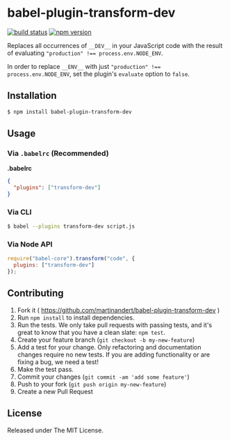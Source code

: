 # babel-plugin-transform-dev

[![build status](https://img.shields.io/travis/martinandert/babel-plugin-transform-dev.svg?style=flat-square)](https://travis-ci.org/martinandert/babel-plugin-transform-dev)
[![npm version](https://img.shields.io/npm/v/babel-plugin-transform-dev.svg?style=flat-square)](https://www.npmjs.com/package/babel-plugin-transform-dev)

Replaces all occurrences of `__DEV__` in your JavaScript code with the result of evaluating `"production" !== process.env.NODE_ENV`.

In order to replace `__ENV__` with just `"production" !== process.env.NODE_ENV`, set the plugin's `evaluate` option to `false`.


## Installation

```sh
$ npm install babel-plugin-transform-dev
```


## Usage

### Via `.babelrc` (Recommended)

**.babelrc**

```json
{
  "plugins": ["transform-dev"]
}
```

### Via CLI

```sh
$ babel --plugins transform-dev script.js
```

### Via Node API

```javascript
require("babel-core").transform("code", {
  plugins: ["transform-dev"]
});
```


## Contributing

1. Fork it ( https://github.com/martinandert/babel-plugin-transform-dev )
2. Run `npm install` to install dependencies.
3. Run the tests. We only take pull requests with passing tests, and it's great to know that you have a clean slate: `npm test`.
4. Create your feature branch (`git checkout -b my-new-feature`)
5. Add a test for your change. Only refactoring and documentation changes require no new tests. If you are adding functionality or are fixing a bug, we need a test!
6. Make the test pass.
7. Commit your changes (`git commit -am 'add some feature'`)
8. Push to your fork (`git push origin my-new-feature`)
9. Create a new Pull Request


## License

Released under The MIT License.
